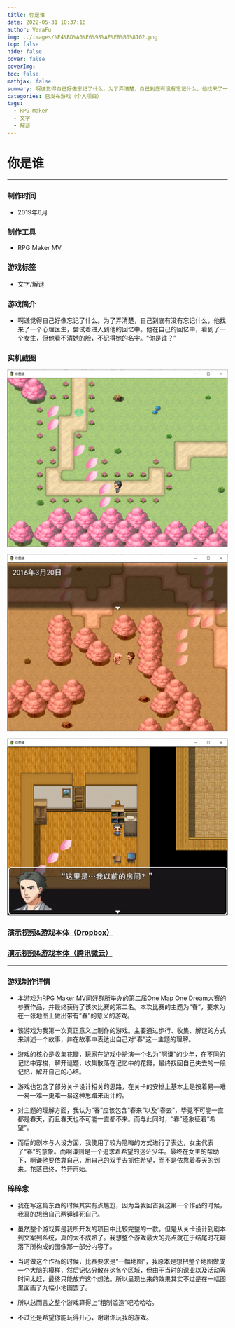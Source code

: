 ```yaml
---
title: 你是谁
date: 2022-05-31 10:37:16
author: VeraFu
img: ../images/%E4%BD%A0%E6%98%AF%E8%B0%8102.png
top: false
hide: false
cover: false
coverImg: 
toc: false
mathjax: false
summary: 啊谦觉得自己好像忘记了什么。为了弄清楚，自己到底有没有忘记什么，他找来了一个心理医生，尝试着进入到他的回忆中。他在自己的回忆中，看到了一个女生，但他看不清她的脸，不记得她的名字。“你是谁？”
categories: 已发布游戏（个人项目）
tags:
  - RPG Maker
  - 文字
  - 解谜
---
```

# 你是谁

***

### 制作时间

- 2019年6月

### 制作工具

- RPG Maker MV

### 游戏标签

- 文字/解谜

### 游戏简介

- 啊谦觉得自己好像忘记了什么。为了弄清楚，自己到底有没有忘记什么，他找来了一个心理医生，尝试着进入到他的回忆中。他在自己的回忆中，看到了一个女生，但他看不清她的脸，不记得她的名字。“你是谁？”

### 实机截图

![](../images/%E4%BD%A0%E6%98%AF%E8%B0%8101.png)

![](../images/%E4%BD%A0%E6%98%AF%E8%B0%8102.png)

![](../images/%E4%BD%A0%E6%98%AF%E8%B0%8103.png)

### [演示视频&游戏本体（Dropbox）](https://www.dropbox.com/sh/ww922w1f1z5p4le/AAD24M2JdhFRfgEmPV3yDJ_0a?dl=0)

### [演示视频&游戏本体（腾讯微云）](https://share.weiyun.com/IBbzC8EH)

***

### 游戏制作详情

- 本游戏为RPG Maker MV同好群所举办的第二届One Map One Dream大赛的参赛作品，并最终获得了该次比赛的第二名。本次比赛的主题为“春”，要求为在一张地图上做出带有“春”的意义的游戏。
  
- 该游戏为我第一次真正意义上制作的游戏。主要通过步行、收集、解谜的方式来讲述一个故事，并在故事中表达出自己对“春”这一主题的理解。

- 游戏的核心是收集花瓣，玩家在游戏中扮演一个名为“啊谦”的少年，在不同的记忆中穿梭，解开谜题，收集散落在记忆中的花瓣，最终找回自己失去的一段记忆，解开自己的心结。

- 游戏也包含了部分关卡设计相关的思路，在关卡的安排上基本上是按着易—难—易—难—更难—易这种思路来设计的。

- 对主题的理解方面，我认为“春”应该包含“春来”以及“春去”，毕竟不可能一直都是春天，而且春天也不可能一直都不来。而与此同时，“春”还象征着“希望”。

- 而后的剧本与人设方面，我使用了较为隐晦的方式进行了表达，女主代表了“春”的意象。而啊谦则是一个追求着希望的迷茫少年。最终在女主的帮助下，啊谦他要依靠自己，用自己的双手去抓住希望，而不是依靠着春天的到来。花落已终，花开再始。

### 碎碎念

- 我在写这篇东西的时候其实有点尴尬，因为当我回首我这第一个作品的时候，我真的想给自己两锤锤死自己。

- 虽然整个游戏算是我所开发的项目中比较完整的一款。但是从关卡设计到剧本到文案到系统，真的太不成熟了。我想整个游戏最大的亮点就在于结尾时花瓣落下所构成的图像那一部分内容了。

- 当时做这个作品的时候，比赛要求是“一幅地图”，我原本是想把整个地图做成一个大脑的模样，然后记忆分散在这各个区域，但由于当时的课业以及活动等时间太赶，最终只能放弃这个想法。所以呈现出来的效果其实不过是在一幅图里面画了九幅小地图罢了。

- 所以总而言之整个游戏算得上“粗制滥造”吧哈哈哈。

- 不过还是希望你能玩得开心，谢谢你玩我的游戏。